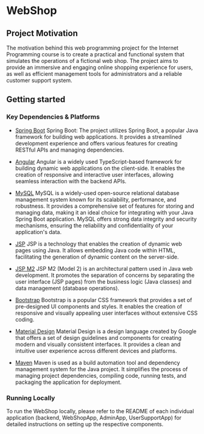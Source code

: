 # WebShop

## Project Motivation

The motivation behind this web programming project for the Internet Programming course is to create a practical and functional system that simulates the operations of a fictional web shop. The project aims to provide an immersive and engaging online shopping experience for users, as well as efficient management tools for administrators and a reliable customer support system.

## Getting started

### Key Dependencies & Platforms

- [Spring Boot](https://spring.io/projects/spring-boot)
Spring Boot: The project utilizes Spring Boot, a popular Java framework for building web applications. It provides a streamlined development experience and offers various features for creating RESTful APIs and managing dependencies.

- [Angular](https://angular.io/)
Angular is a widely used TypeScript-based framework for building dynamic web applications on the client-side. It enables the creation of responsive and interactive user interfaces, allowing seamless interaction with the backend APIs.

- [MySQL](https://www.mysql.com/)
MySQL is a widely-used open-source relational database management system known for its scalability, performance, and robustness. It provides a comprehensive set of features for storing and managing data, making it an ideal choice for integrating with your Java Spring Boot application. MySQL offers strong data integrity and security mechanisms, ensuring the reliability and confidentiality of your application's data.

- [JSP](https://docs.oracle.com/javaee/5/tutorial/doc/bnagx.html)
JSP is a technology that enables the creation of dynamic web pages using Java. It allows embedding Java code within HTML, facilitating the generation of dynamic content on the server-side.

- [JSP M2](https://docs.oracle.com/javaee/5/tutorial/doc/bnagx.html)
JSP M2 (Model 2) is an architectural pattern used in Java web development. It promotes the separation of concerns by separating the user interface (JSP pages) from the business logic (Java classes) and data management (database operations).

- [Bootstrap](https://getbootstrap.com/)
Bootstrap is a popular CSS framework that provides a set of pre-designed UI components and styles. It enables the creation of responsive and visually appealing user interfaces without extensive CSS coding.

- [Material Design](https://m3.material.io/)
Material Design is a design language created by Google that offers a set of design guidelines and components for creating modern and visually consistent interfaces. It provides a clean and intuitive user experience across different devices and platforms.

- [Maven](https://maven.apache.org/)
Maven is used as a build automation tool and dependency management system for the Java project. It simplifies the process of managing project dependencies, compiling code, running tests, and packaging the application for deployment.


### Running Locally

To run the WebShop locally, please refer to the README of each individual application (backend, WebShopApp, AdminApp, UserSupportApp) for detailed instructions on setting up the respective components.
